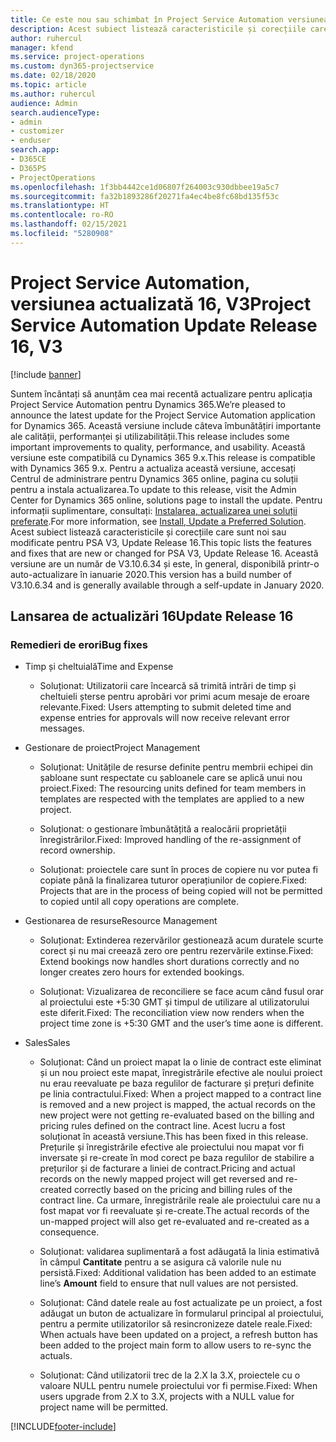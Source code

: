 ```yaml
---
title: Ce este nou sau schimbat în Project Service Automation versiunea actualizată 16, V3
description: Acest subiect listează caracteristicile și corecțiile care sunt disponibile în Project Service Automation V3, versiunea actualizată 16, V3.
author: ruhercul
manager: kfend
ms.service: project-operations
ms.custom: dyn365-projectservice
ms.date: 02/18/2020
ms.topic: article
ms.author: ruhercul
audience: Admin
search.audienceType:
- admin
- customizer
- enduser
search.app:
- D365CE
- D365PS
- ProjectOperations
ms.openlocfilehash: 1f3bb4442ce1d06807f264003c930dbbee19a5c7
ms.sourcegitcommit: fa32b1893286f20271fa4ec4be8fc68bd135f53c
ms.translationtype: HT
ms.contentlocale: ro-RO
ms.lasthandoff: 02/15/2021
ms.locfileid: "5280908"
---
```

# <a name="project-service-automation-update-release-16-v3"></a><span data-ttu-id="b31ad-103">Project Service Automation, versiunea actualizată 16, V3</span><span class="sxs-lookup"><span data-stu-id="b31ad-103">Project Service Automation Update Release 16, V3</span></span>

[!include [banner](../includes/psa-now-project-operations.md)]

<span data-ttu-id="b31ad-104">Suntem încântați să anunțăm cea mai recentă actualizare pentru aplicația Project Service Automation pentru Dynamics 365.</span><span class="sxs-lookup"><span data-stu-id="b31ad-104">We’re pleased to announce the latest update for the Project Service Automation application for Dynamics 365.</span></span> <span data-ttu-id="b31ad-105">Această versiune include câteva îmbunătățiri importante ale calității, performanței și utilizabilității.</span><span class="sxs-lookup"><span data-stu-id="b31ad-105">This release includes some important improvements to quality, performance, and usability.</span></span>  <span data-ttu-id="b31ad-106">Această versiune este compatibilă cu Dynamics 365 9.x.</span><span class="sxs-lookup"><span data-stu-id="b31ad-106">This release is compatible with Dynamics 365 9.x.</span></span> <span data-ttu-id="b31ad-107">Pentru a actualiza această versiune, accesați Centrul de administrare pentru Dynamics 365 online, pagina cu soluții pentru a instala actualizarea.</span><span class="sxs-lookup"><span data-stu-id="b31ad-107">To update to this release, visit the Admin Center for Dynamics 365 online, solutions page to install the update.</span></span> <span data-ttu-id="b31ad-108">Pentru informații suplimentare, consultați: [Instalarea, actualizarea unei soluții preferate](https://docs.microsoft.com/dynamics365/project-service/upgrade-psa-home-page).</span><span class="sxs-lookup"><span data-stu-id="b31ad-108">For more information, see [Install, Update a Preferred Solution](https://docs.microsoft.com/dynamics365/project-service/upgrade-psa-home-page).</span></span>
<span data-ttu-id="b31ad-109">Acest subiect listează caracteristicile și corecțiile care sunt noi sau modificate pentru PSA V3, Update Release 16.</span><span class="sxs-lookup"><span data-stu-id="b31ad-109">This topic lists the features and fixes that are new or changed for PSA V3, Update Release 16.</span></span> <span data-ttu-id="b31ad-110">Această versiune are un număr de V3.10.6.34 și este, în general, disponibilă printr-o auto-actualizare în ianuarie 2020.</span><span class="sxs-lookup"><span data-stu-id="b31ad-110">This version has a build number of V3.10.6.34 and is generally available through a self-update in January 2020.</span></span>


## <a name="update-release-16"></a><span data-ttu-id="b31ad-111">Lansarea de actualizări 16</span><span class="sxs-lookup"><span data-stu-id="b31ad-111">Update Release 16</span></span>

### <a name="bug-fixes"></a><span data-ttu-id="b31ad-112">Remedieri de erori</span><span class="sxs-lookup"><span data-stu-id="b31ad-112">Bug fixes</span></span>

-   <span data-ttu-id="b31ad-113">Timp și cheltuială</span><span class="sxs-lookup"><span data-stu-id="b31ad-113">Time and Expense</span></span>

    -   <span data-ttu-id="b31ad-114">Soluționat: Utilizatorii care încearcă să trimită intrări de timp și cheltuieli șterse pentru aprobări vor primi acum mesaje de eroare relevante.</span><span class="sxs-lookup"><span data-stu-id="b31ad-114">Fixed: Users attempting to submit deleted time and expense entries for approvals will now receive relevant error messages.</span></span>

-   <span data-ttu-id="b31ad-115">Gestionare de proiect</span><span class="sxs-lookup"><span data-stu-id="b31ad-115">Project Management</span></span>

    -   <span data-ttu-id="b31ad-116">Soluționat: Unitățile de resurse definite pentru membrii echipei din șabloane sunt respectate cu șabloanele care se aplică unui nou proiect.</span><span class="sxs-lookup"><span data-stu-id="b31ad-116">Fixed: The resourcing units defined for team members in templates are respected with the templates are applied to a new project.</span></span>

    -   <span data-ttu-id="b31ad-117">Soluționat: o gestionare îmbunătățită a realocării proprietății înregistrărilor.</span><span class="sxs-lookup"><span data-stu-id="b31ad-117">Fixed: Improved handling of the re-assignment of record ownership.</span></span>

    -   <span data-ttu-id="b31ad-118">Soluționat: proiectele care sunt în proces de copiere nu vor putea fi copiate până la finalizarea tuturor operațiunilor de copiere.</span><span class="sxs-lookup"><span data-stu-id="b31ad-118">Fixed: Projects that are in the process of being copied will not be permitted to copied until all copy operations are complete.</span></span>

-   <span data-ttu-id="b31ad-119">Gestionarea de resurse</span><span class="sxs-lookup"><span data-stu-id="b31ad-119">Resource Management</span></span>

    -   <span data-ttu-id="b31ad-120">Soluționat: Extinderea rezervărilor gestionează acum duratele scurte corect și nu mai creează zero ore pentru rezervările extinse.</span><span class="sxs-lookup"><span data-stu-id="b31ad-120">Fixed: Extend bookings now handles short durations correctly and no longer creates zero hours for extended bookings.</span></span>

    -   <span data-ttu-id="b31ad-121">Soluționat: Vizualizarea de reconciliere se face acum când fusul orar al proiectului este +5:30 GMT și timpul de utilizare al utilizatorului este diferit.</span><span class="sxs-lookup"><span data-stu-id="b31ad-121">Fixed: The reconciliation view now renders when the project time zone is +5:30 GMT and the user’s time aone is different.</span></span>

-   <span data-ttu-id="b31ad-122">Sales</span><span class="sxs-lookup"><span data-stu-id="b31ad-122">Sales</span></span>

    -   <span data-ttu-id="b31ad-123">Soluționat: Când un proiect mapat la o linie de contract este eliminat și un nou proiect este mapat, înregistrările efective ale noului proiect nu erau reevaluate pe baza regulilor de facturare și prețuri definite pe linia contractului.</span><span class="sxs-lookup"><span data-stu-id="b31ad-123">Fixed: When a project mapped to a contract line is removed and a new project is mapped, the actual records on the new project were not getting re-evaluated based on the billing and pricing rules defined on the contract line.</span></span> <span data-ttu-id="b31ad-124">Acest lucru a fost soluționat în această versiune.</span><span class="sxs-lookup"><span data-stu-id="b31ad-124">This has been fixed in this release.</span></span> <span data-ttu-id="b31ad-125">Prețurile și înregistrările efective ale proiectului nou mapat vor fi inversate și re-create în mod corect pe baza regulilor de stabilire a prețurilor și de facturare a liniei de contract.</span><span class="sxs-lookup"><span data-stu-id="b31ad-125">Pricing and actual records on the newly mapped project will get reversed and re-created correctly based on the pricing and billing rules of the contract line.</span></span> <span data-ttu-id="b31ad-126">Ca urmare, înregistrările reale ale proiectului care nu a fost mapat vor fi reevaluate și re-create.</span><span class="sxs-lookup"><span data-stu-id="b31ad-126">The actual records of the un-mapped project will also get re-evaluated and re-created as a consequence.</span></span>

    -   <span data-ttu-id="b31ad-127">Soluționat: validarea suplimentară a fost adăugată la linia estimativă în câmpul **Cantitate** pentru a se asigura că valorile nule nu persistă.</span><span class="sxs-lookup"><span data-stu-id="b31ad-127">Fixed: Additional validation has been added to an estimate line’s **Amount** field to ensure that null values are not persisted.</span></span>

    -   <span data-ttu-id="b31ad-128">Soluționat: Când datele reale au fost actualizate pe un proiect, a fost adăugat un buton de actualizare în formularul principal al proiectului, pentru a permite utilizatorilor să resincronizeze datele reale.</span><span class="sxs-lookup"><span data-stu-id="b31ad-128">Fixed: When actuals have been updated on a project, a refresh button has been added to the project main form to allow users to re-sync the actuals.</span></span>

    -   <span data-ttu-id="b31ad-129">Soluționat: Când utilizatorii trec de la 2.X la 3.X, proiectele cu o valoare NULL pentru numele proiectului vor fi permise.</span><span class="sxs-lookup"><span data-stu-id="b31ad-129">Fixed: When users upgrade from 2.X to 3.X, projects with a NULL value for project name will be permitted.</span></span>



[!INCLUDE[footer-include](../includes/footer-banner.md)]